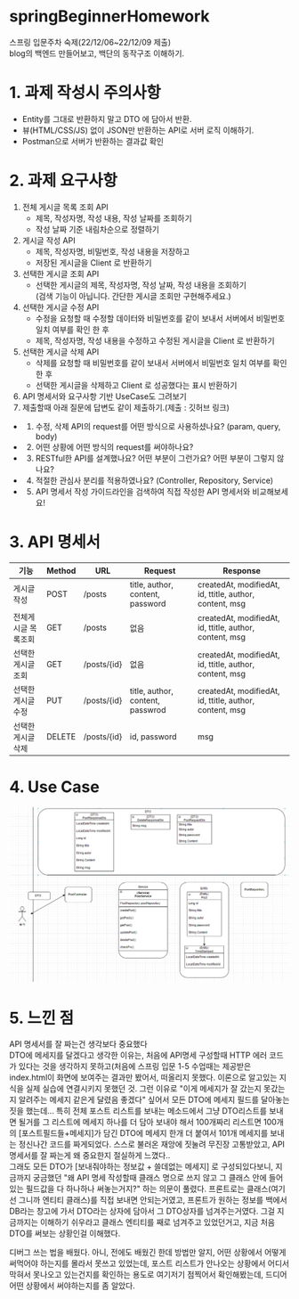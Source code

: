 # springBeginnerHomework
스프링 입문주차 숙제(22/12/06~22/12/09 제출)  
blog의 백엔드 만들어보고, 백단의 동작구조 이해하기.  

# 1. 과제 작성시 주의사항  
- Entity를 그대로 반환하지 말고 DTO 에 담아서 반환.  
- 뷰(HTML/CSS/JS) 없이 JSON만 반환하는 API로 서버 로직 이해하기.  
- Postman으로 서버가 반환하는 결과값 확인

# 2. 과제 요구사항  
1. 전체 게시글 목록 조회 API  
    - 제목, 작성자명, 작성 내용, 작성 날짜를 조회하기  
    - 작성 날짜 기준 내림차순으로 정렬하기  
2. 게시글 작성 API  
    - 제목, 작성자명, 비밀번호, 작성 내용을 저장하고  
    - 저장된 게시글을 Client 로 반환하기  
3. 선택한 게시글 조회 API  
    - 선택한 게시글의 제목, 작성자명, 작성 날짜, 작성 내용을 조회하기   
    (검색 기능이 아닙니다. 간단한 게시글 조회만 구현해주세요.)  
4. 선택한 게시글 수정 API  
    - 수정을 요청할 때 수정할 데이터와 비밀번호를 같이 보내서 서버에서 비밀번호 일치 여부를 확인 한 후  
    - 제목, 작성자명, 작성 내용을 수정하고 수정된 게시글을 Client 로 반환하기  
5. 선택한 게시글 삭제 API  
    - 삭제를 요청할 때 비밀번호를 같이 보내서 서버에서 비밀번호 일치 여부를 확인 한 후  
    - 선택한 게시글을 삭제하고 Client 로 성공했다는 표시 반환하기  
6. API 명세서와 요구사항 기반 UseCase도 그려보기 
7. 제출할때 아래 질문에 답변도 같이 제출하기.(제출 : 깃허브 링크)  
  - 1. 수정, 삭제 API의 request를 어떤 방식으로 사용하셨나요? (param, query, body)   
  - 2. 어떤 상황에 어떤 방식의 request를 써야하나요?  
  - 3. RESTful한 API를 설계했나요? 어떤 부분이 그런가요? 어떤 부분이 그렇지 않나요?   
  - 4. 적절한 관심사 분리를 적용하였나요? (Controller, Repository, Service)  
  - 5. API 명세서 작성 가이드라인을 검색하여 직접 작성한 API 명세서와 비교해보세요!  

# 3. API 명세서 


| 기능 | Method | URL | Request | Response |
| ---   |        --- | ---   |       --- |          --- | 
| 게시글 작성  | POST | /posts | title, author, content, password| createdAt, modifiedAt, id, ttitle, author, content, msg |  
| 전체게시글 목록조회 | GET | /posts | 없음 | createdAt, modifiedAt, id, ttitle, author, content, msg |  
| 선택한 게시글 조회 | GET | /posts/{id} | 없음 | createdAt, modifiedAt, id, ttitle, author, content, msg |  
| 선택한 게시글 수정 | PUT | /posts/{id} | title, author, content, passwrod | createdAt, modifiedAt, id, ttitle, author, content, msg  |  
| 선택한 게시글 삭제  | DELETE | /posts/{id} | id, password | msg |    

#  4. Use Case
![usecase](/03.PNG)   

# 5. 느낀 점  
API 명세서를 잘 짜는건 생각보다 중요했다  
DTO에 메세지를 달겠다고 생각한 이유는, 처음에 API명세 구성할때 HTTP 에러 코드가 있다는 것을 생각하지 못하고(처음에 스프링 입문 1-5 수업때는 제공받은 index.html이 화면에 보여주는 결과만 봤어서, 떠올리지 못했다. 이론으로 알고있는 지식을 실제 실습에 연결시키지 못했던 것. 그런 이유로 "이게 메세지가 잘 갔는지 못갔는지 알려주는 메세지 같은게 달렸음 좋겠다" 싶어서 모든 DTO에 메세지 필드를 달아놓는 짓을 했는데... 특히 전체 포스트 리스트를 보내는 메소드에서 그냥 DTO리스트를 보내면 될거를 그 리스트에 메세지 하나를 더 담아 보내야 해서 100개짜리 리스트면 100개의 [포스트필드들+메세지]가 담긴 DTO에 메세지 한개 더 붙여서 101개 메세지를 보내는 정신나간 코드를 짜게되었다. 스스로 불러온 재앙에 짓눌려 무진장 고통받았고, API명세서를 잘 짜는게 왜 중요한지 절실하게 느꼈다..   
그래도 모든 DTO가 [보내줘야하는 정보값 + 쓸데없는 메세지] 로 구성되있다보니, 지금까지 궁금했던 "왜 API 명세 작성할때 클래스 명으로 쓰지 않고 그 클래스 안에 들어있는 필드값을 다 하나하나 써놓는거지?" 하는 의문이 풀렸다. 프론트로는 클래스(여기선 그니까 엔티티 클래스)를 직접 보내면 안되는거였고, 프론트가 원하는 정보를 백에서 DB라는 창고에 가서 DTO라는 상자에 담아서 그 DTO상자를 넘겨주는거였다. 그걸 지금까지는 이해하기 쉬우라고 클래스 엔티티를 째로 넘겨주고 있었던거고, 지금 처음 DTO를 써보는 상황인걸 이해했다.  
  
디버그 쓰는 법을 배웠다. 아니, 전에도 배웠긴 한데 방법만 알지, 어떤 상황에서 어떻게 써먹어야 하는지를 몰라서 못쓰고 있었는데, 포스트 리스트가 안나오는 상황에서 어디서 막혀서 못나오고 있는건지를 확인하는 용도로 여기저기 점찍어서 확인해봤는데, 드디어 어떤 상황에서 써야하는지를 좀 알았다.  
